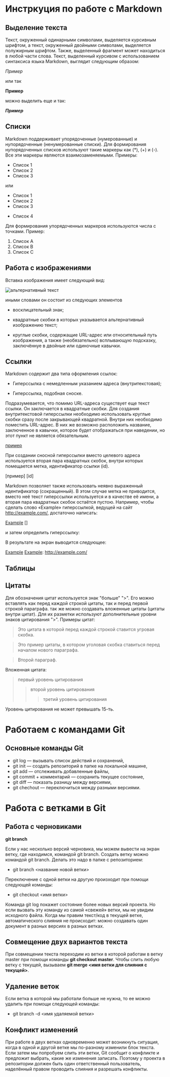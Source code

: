 # Инстркуция по работе с Markdown

## Выделение текста

Текст, окруженный одинарными символами, выделяется курсивным шрифтом, а текст, окруженный двойными символами, выделяется полужирным шрифтом. Также, выделенный фрагмент может находиться в любой части слова. Текст, выделенный курсивом с использованием синтаксиса языка Markdown, выглядит следующим образом:

*Пример*

или так

**Пример**

можно выделить еще и так:

***Пример***


## Списки

Markdown поддерживает упорядоченные (нумерованные) и нупорядоченные (ненумерованные списки). Для формирования нупорядоченных списков используют такие маркеры как (*), (+) и (-). Все эти маркеры являются взаимозаменяемыми. 
Примеры:
* Список 1
* Список 2
* Список 3

или
+ Список 1
+ Список 2
+ Список 3
- Список 4

Для формирования упорядоченных маркеров используются числа с точками. Пример:

1. Список А
2. Список В
3. Список С



## Работа с изображениями

Вставка изображения имеет следующий вид:

![альтернативный текст](/путь/к/изображению.jpg)

иными словами он состоит из следующих элементов

* восклицательный знак;

* квадратные скобки в которых указывается альтернативный изображению текст;

* круглые скобки, содержащие URL-адрес или относительный путь изображения, а также (необязательно) всплывающую подсказку, заключённуе в двойные или одиночные кавычки.


## Ссылки

Markdown содержит два типа оформления ссылок:

* Гиперссылка с немедленным указанием адреса (внутритекстовая);

* Гиперссылка, подобная сноске.

Подразумевается, что помимо URL-адреса существует еще текст ссылки. Он заключается в квадратные скобки. Для создания внутритекстовой гиперссылки необходимо использовать круглые скобки сразу после закрывающей квадратной. Внутри них необходимо поместить URL-адрес. В них же возможно расположить название, заключенное в кавычки, которое будет отображаться при наведении, но этот пункт не является обязательным.

[пример](http://example.com/ "Необязательная подсказка")

При создании сносной гиперссылки вместо целевого адреса используется вторая пара квадратных скобок, внутри которых помещается метка, идентификатор ссылки (id).

[пример] [id]

Markdown позволяет также использовать неявно выраженный идентификатор (сокращенный). В этом случае метка не приводится, вместо неё текст гиперссылки используется и в качестве её имени, а вторая пара квадратных скобок остаётся пустою. Например, чтобы сделать слово «Example» гиперссылкой, ведущей на сайт http://example.com/, достаточно написать:

[Example] []

и затем определить гиперссылку:

[Example]: http://example.com/

В результате на экран выводится следующее: 

[Example][] [Example]: http://example.com/


## Таблицы

## Цитаты

Для обозначения цитат используется знак "больше" ">". Его можно вставлять как перед каждой строкой цитаты, так и перед первой строкой параграфа. так же можно создавать вложенные цитаты (цитаты внутри цитат). Для их разметки используют дополнительные уровни знаков цитирования ">". Примеры цитат:

> Это цитата
> в которой перед каждой строкой 
> ставится угровая скобка.

> Это пример цитаты, 
в котором уголовая скобка
ставиться перед началом нового параграфа.

> Второй параграф.

Вложенная цитата:

> первый уровень цитирования
>> второй уровень цитирования
>>> третий уровень цитирования

Уровень цитирования не может превышать 15-ть.


# Работаем с командами Git

## Основные команды Git

* git log — вызывать список действий и сохранений,
* git init — создать репозиторий в папке на локальной машине,
* git add — отслеживать добавленные файлы,
* git commit + комментарий — сохранить текущее состояние,
* git diff — показать разницу между версиями,
* git chechout — переключиться между разными версиями.


# Работа с ветками в Git

## Работа с черновиками

**git branch**

Если у нас несколько версий черновика, мы
можем вывести на экран ветку, где находимся,
командой git branch. Создать ветку можно командой git branch.
Делать это надо в папке с репозиторием: 

+ git branch <название новой ветки>

Переключение с одной ветки на другую произходит при помощи следующей команды:

+ git checkout <имя ветки>

Команда git log покажет состояние более новых
версий проекта. Но если вызвать эту команду из
самой «свежей» ветки, мы не увидим исходного
файла. Когда мы правим текст/код в текущей ветке,
автоматического слияния не происходит: можно
создавать один документ в разных версиях в разных ветках.

## Совмещение двух вариантов текста

При совмещении текста переходим из ветки в которой работам в ветку master при помощи команды **git checkout master**. Чтобы слить любую ветку с текущей, вызываем
**git merge <имя ветки для слияния с текущей>**.

## Удаление веток

Если ветка в которой мы работали больше не нужна, то ее можно удалить при помощи следующей команды:

* git branch -d <имя удаляемой ветки>


## Конфликт изменений

При работе в двух ветках одновременно может
возникнуть ситуация, когда в одной и другой
ветке мы по-разному изменили блок текста.
Если затем мы попробуем слить эти ветки, Git
сообщит о конфликте и предложит выбрать,
какие же изменения записать. Поэтому у проекта в репозитории должен быть один
ответственный пользователь, наделённый правом проводить
слияния и разрешать конфликты.

